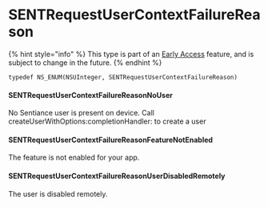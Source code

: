 # SENTRequestUserContextFailureReason

{% hint style="info" %}
This type is part of an [Early Access](../../../../appendix/feature-production-readiness.md) feature, and is subject to change in the future.
{% endhint %}

```
typedef NS_ENUM(NSUInteger, SENTRequestUserContextFailureReason)
```

#### SENTRequestUserContextFailureReasonNoUser

No Sentiance user is present on device. Call createUserWithOptions:completionHandler: to create a user

#### SENTRequestUserContextFailureReasonFeatureNotEnabled

The feature is not enabled for your app.

#### SENTRequestUserContextFailureReasonUserDisabledRemotely

The user is disabled remotely.

